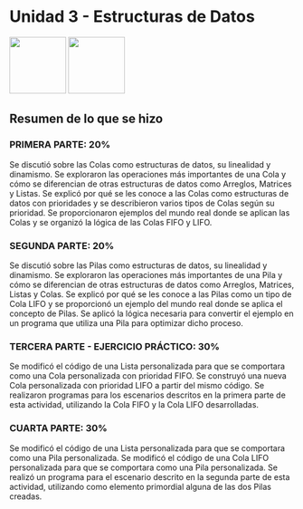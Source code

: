 # Unidad 3 - Estructuras de Datos

<p float="left">
  <img src="https://blogger.googleusercontent.com/img/b/R29vZ2xl/AVvXsEiW1TMUo0z6eqqLXMj7koEHRU0mWdK2NUEN2xpd9Wdw_UDm_gkwY8p0ZndJ58nZb2CVLT82_xUzoGgft5jEhQUVJmc1WPPd89Plm6ZwLWlLq87iDM6uhX5_QEeK6gSppzJBKtYhgyccl3E/s1600/Pila.gif" width="100" />
  <img src="https://blogger.googleusercontent.com/img/b/R29vZ2xl/AVvXsEgf5Jto3CnrTMEzDiB8AfflGqPN8sjXtP19BzlF_mIQdhWMr03va0GehHjRWMVJMGipJuxavSr9tvDwYAYuX0uPIIQUfb-N3117SXRvlEG2PHU5epgQFAPHPzxI_zSD2mLYAcf1EI4RPNE/s1600/Cola.gif" width="100" /> 
</p>

## Resumen de lo que se hizo

### PRIMERA PARTE: 20%
Se discutió sobre las Colas como estructuras de datos, su linealidad y dinamismo. Se exploraron las operaciones más importantes de una Cola y cómo se diferencian de otras estructuras de datos como Arreglos, Matrices y Listas. Se explicó por qué se les conoce a las Colas como estructuras de datos con prioridades y se describieron varios tipos de Colas según su prioridad. Se proporcionaron ejemplos del mundo real donde se aplican las Colas y se organizó la lógica de las Colas FIFO y LIFO.

### SEGUNDA PARTE: 20%
Se discutió sobre las Pilas como estructuras de datos, su linealidad y dinamismo. Se exploraron las operaciones más importantes de una Pila y cómo se diferencian de otras estructuras de datos como Arreglos, Matrices, Listas y Colas. Se explicó por qué se les conoce a las Pilas como un tipo de Cola LIFO y se proporcionó un ejemplo del mundo real donde se aplica el concepto de Pilas. Se aplicó la lógica necesaria para convertir el ejemplo en un programa que utiliza una Pila para optimizar dicho proceso.

### TERCERA PARTE - EJERCICIO PRÁCTICO: 30%
Se modificó el código de una Lista personalizada para que se comportara como una Cola personalizada con prioridad FIFO. Se construyó una nueva Cola personalizada con prioridad LIFO a partir del mismo código. Se realizaron programas para los escenarios descritos en la primera parte de esta actividad, utilizando la Cola FIFO y la Cola LIFO desarrolladas.

### CUARTA PARTE: 30%
Se modificó el código de una Lista personalizada para que se comportara como una Pila personalizada. Se modificó el código de una Cola LIFO personalizada para que se comportara como una Pila personalizada. Se realizó un programa para el escenario descrito en la segunda parte de esta actividad, utilizando como elemento primordial alguna de las dos Pilas creadas.

